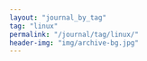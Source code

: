 ```yaml
---
layout: "journal_by_tag"
tag: "linux"
permalink: "/journal/tag/linux/"
header-img: "img/archive-bg.jpg"
---
```

